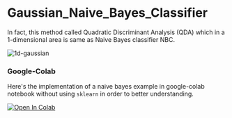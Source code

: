 # Gaussian_Naive_Bayes_Classifier

In fact, this method called Quadratic Discriminant Analysis (QDA) which in a 1-dimensional area is same as Naive Bayes classifier NBC.

![1d-gaussian](https://user-images.githubusercontent.com/14202344/68524884-34812f00-02e1-11ea-9e7d-ae25ab4e8135.png)

### Google-Colab

Here's the implementation of a naive bayes example in google-colab notebook without using `sklearn` in order to better understanding. 

<a href="https://colab.research.google.com/github/agn-7/gaussian_naive_bayes_classifier/blob/master/naive%20bayes.ipynb#scrollTo=i_kJcuc1wLeE"><img alt="Open In Colab" src="https://colab.research.google.com/assets/colab-badge.svg?style=flat-square"></a>